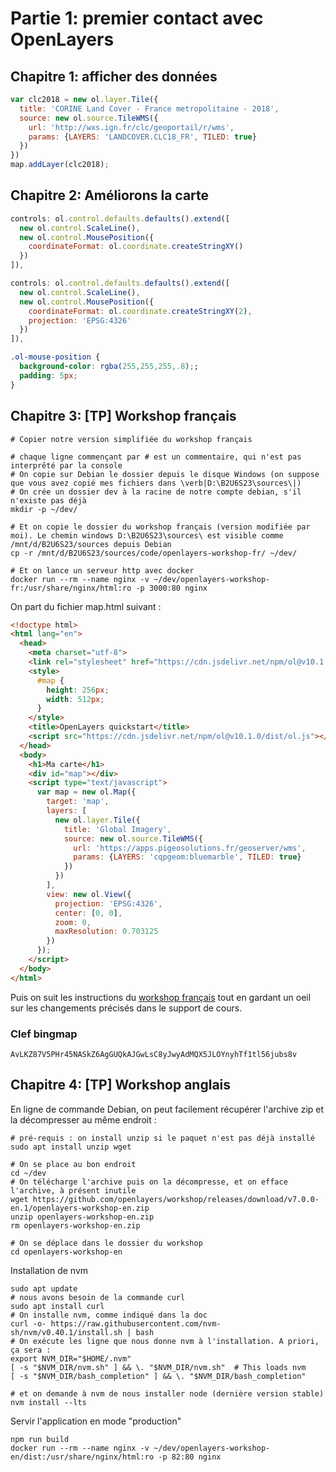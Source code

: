# Partie 1: premier contact avec OpenLayers
## Chapitre 1: afficher des données
```javascript
var clc2018 = new ol.layer.Tile({
  title: 'CORINE Land Cover - France metropolitaine - 2018',
  source: new ol.source.TileWMS({
    url: 'http://wxs.ign.fr/clc/geoportail/r/wms',
    params: {LAYERS: 'LANDCOVER.CLC18_FR', TILED: true}
  })
})
map.addLayer(clc2018);
```
## Chapitre 2: Améliorons la carte
```javascript
controls: ol.control.defaults.defaults().extend([
  new ol.control.ScaleLine(),
  new ol.control.MousePosition({
    coordinateFormat: ol.coordinate.createStringXY()
  })
]),
```

```javascript
controls: ol.control.defaults.defaults().extend([
  new ol.control.ScaleLine(),
  new ol.control.MousePosition({
    coordinateFormat: ol.coordinate.createStringXY(2),
    projection: 'EPSG:4326'
  })
]),
```

```css
.ol-mouse-position {
  background-color: rgba(255,255,255,.8);;
  padding: 5px;
}
```

## Chapitre 3: [TP] Workshop français

```
# Copier notre version simplifiée du workshop français

# chaque ligne commençant par # est un commentaire, qui n'est pas interprêté par la console
# On copie sur Debian le dossier depuis le disque Windows (on suppose que vous avez copié mes fichiers dans \verb|D:\B2U6S23\sources\|)
# On crée un dossier dev à la racine de notre compte debian, s'il n'existe pas déjà
mkdir -p ~/dev/

# Et on copie le dossier du workshop français (version modifiée par moi). Le chemin windows D:\B2U6S23\sources\ est visible comme /mnt/d/B2U6S23/sources depuis Debian
cp -r /mnt/d/B2U6S23/sources/code/openlayers-workshop-fr/ ~/dev/

# Et on lance un serveur http avec docker
docker run --rm --name nginx -v ~/dev/openlayers-workshop-fr:/usr/share/nginx/html:ro -p 3000:80 nginx
```

On part du fichier map.html suivant :
```html
<!doctype html>
<html lang="en">
  <head>
    <meta charset="utf-8">
    <link rel="stylesheet" href="https://cdn.jsdelivr.net/npm/ol@v10.1.0/ol.css" type="text/css">
    <style>
      #map {
        height: 256px;
        width: 512px;
      }
    </style>
    <title>OpenLayers quickstart</title>
    <script src="https://cdn.jsdelivr.net/npm/ol@v10.1.0/dist/ol.js"></script>
  </head>
  <body>
    <h1>Ma carte</h1>
    <div id="map"></div>
    <script type="text/javascript">
      var map = new ol.Map({
        target: 'map',
        layers: [
          new ol.layer.Tile({
            title: 'Global Imagery',
            source: new ol.source.TileWMS({
              url: 'https://apps.pigeosolutions.fr/geoserver/wms',
              params: {LAYERS: 'cqpgeom:bluemarble', TILED: true}
            })
          })
        ],
        view: new ol.View({
          projection: 'EPSG:4326',
          center: [0, 0],
          zoom: 0,
          maxResolution: 0.703125
        })
      });
    </script>
  </body>
</html>

```
Puis on suit les instructions du [workshop français](https://openlayers.org/workshop/fr/) tout en gardant un oeil sur les changements précisés dans le support de cours.

### Clef bingmap
`AvLKZ87V5PHr45NASkZ6AgGUQkAJGwLsC8yJwyAdMQX5JLOYnyhTf1tl56jubs8v`


## Chapitre 4: [TP] Workshop anglais
En ligne de commande Debian, on peut facilement récupérer l'archive zip et la décompresser au même endroit :
```
# pré-requis : on install unzip si le paquet n'est pas déjà installé
sudo apt install unzip wget

# On se place au bon endroit
cd ~/dev
# On télécharge l'archive puis on la décompresse, et on efface l'archive, à présent inutile
wget https://github.com/openlayers/workshop/releases/download/v7.0.0-en.1/openlayers-workshop-en.zip
unzip openlayers-workshop-en.zip
rm openlayers-workshop-en.zip

# On se déplace dans le dossier du workshop
cd openlayers-workshop-en
```

Installation de nvm
```
sudo apt update
# nous avons besoin de la commande curl
sudo apt install curl
# On installe nvm, comme indiqué dans la doc
curl -o- https://raw.githubusercontent.com/nvm-sh/nvm/v0.40.1/install.sh | bash
# On exécute les ligne que nous donne nvm à l'installation. A priori, ça sera : 
export NVM_DIR="$HOME/.nvm"
[ -s "$NVM_DIR/nvm.sh" ] && \. "$NVM_DIR/nvm.sh"  # This loads nvm
[ -s "$NVM_DIR/bash_completion" ] && \. "$NVM_DIR/bash_completion"  

# et on demande à nvm de nous installer node (dernière version stable)
nvm install --lts
```

Servir l'application en mode "production"
```
npm run build
docker run --rm --name nginx -v ~/dev/openlayers-workshop-en/dist:/usr/share/nginx/html:ro -p 82:80 nginx
```
